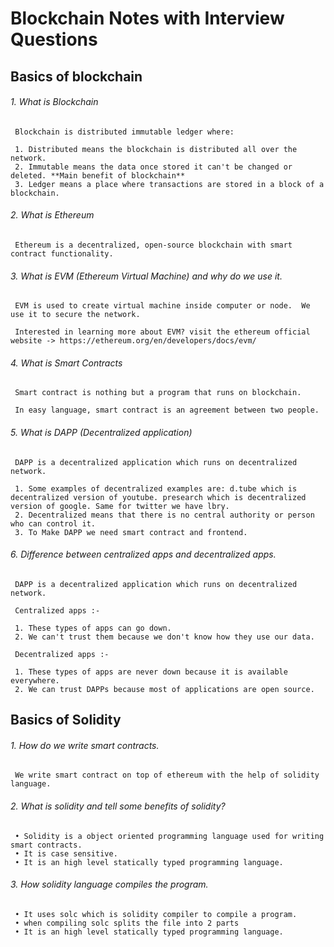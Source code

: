 # Blockchain Notes with Interview Questions


## Basics of blockchain

 ###### 1. What is Blockchain
     Blockchain is distributed immutable ledger where:
 
     1. Distributed means the blockchain is distributed all over the network.
     2. Immutable means the data once stored it can't be changed or deleted. **Main benefit of blockchain**
     3. Ledger means a place where transactions are stored in a block of a blockchain.
    
    
 ###### 2. What is Ethereum
     Ethereum is a decentralized, open-source blockchain with smart contract functionality.
     
 ###### 3. What is EVM (Ethereum Virtual Machine) and why do we use it.
     EVM is used to create virtual machine inside computer or node.  We use it to secure the network. 
     
     Interested in learning more about EVM? visit the ethereum official website -> https://ethereum.org/en/developers/docs/evm/
    
    
 ###### 4. What is Smart Contracts
     Smart contract is nothing but a program that runs on blockchain.
     
     In easy language, smart contract is an agreement between two people. 
     
     
 ###### 5. What is DAPP (Decentralized application)
     DAPP is a decentralized application which runs on decentralized network. 
 
     1. Some examples of decentralized examples are: d.tube which is decentralized version of youtube. presearch which is decentralized version of google. Same for twitter we have lbry.
     2. Decentralized means that there is no central authority or person who can control it. 
     3. To Make DAPP we need smart contract and frontend. 
     
     
 ###### 6. Difference between centralized apps and decentralized apps.
     DAPP is a decentralized application which runs on decentralized network. 
     
     Centralized apps :-
     
     1. These types of apps can go down. 
     2. We can't trust them because we don't know how they use our data.
     
     Decentralized apps :-
     
     1. These types of apps are never down because it is available everywhere.
     2. We can trust DAPPs because most of applications are open source.
     
## Basics of Solidity
     
 ###### 1. How do we write smart contracts. 
     We write smart contract on top of ethereum with the help of solidity language.
     
 ###### 2. What is solidity and tell some benefits of solidity? 
     • Solidity is a object oriented programming language used for writing smart contracts.
     • It is case sensitive.
     • It is an high level statically typed programming language.
     
 ###### 3. How solidity language compiles the program.
     • It uses solc which is solidity compiler to compile a program.
     • when compiling solc splits the file into 2 parts 
     • It is an high level statically typed programming language.
 
     

